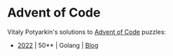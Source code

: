 # Advent of Code

Vitaly Potyarkin's solutions to [Advent of Code](https://adventofcode.com) puzzles:

- [2022](aoc2022) | 50&ast;&ast; | Golang | [Blog](https://potyarkin.com/posts/2023/aoc2022/)
